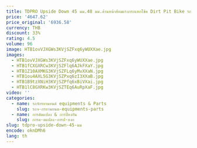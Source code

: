 ```yaml
---
title: TDPRO Upside Down 45 มม.48 มม.ด้านหน้าส้อมแรงกระแทกโช้ค Dirt Pit Bike รถจักรยานยนต์ 110cc 125cc 150cc 700/ 735 มม.ด้านหน้า Inverted ส้อม
price: '4647.62'
price_original: '6936.58'
currency: THB
discount: 33%
rating: 4.5
volume: 96
image: HTB1ovVJXGWs3KVjSZFxq6yWUXXae.jpg
images:
  - HTB1ovVJXGWs3KVjSZFxq6yWUXXae.jpg
  - HTB1fCXGXRCw3KVjSZFlq6AJkFXaY.jpg
  - HTB1Z10AXMKG3KVjSZFLq6yMvXXaN.jpg
  - HTB1ou4AXL5G3KVjSZPxq6zI3XXaB.jpg
  - HTB1B9tzXNiH3KVjSZPfq6xBiVXai.jpg
  - HTB1lC8GXRKw3KVjSZTEq6AuRpXaF.jpg
video: ''
categories:
  - name: รถจักรยานยนต์ equipments & Parts
    slug: รถจ-กรยานยนต-equipments-parts
  - name: การดัดแปลง & การป้องกัน
    slug: การด-ดแปลง-การป-องก
slug: tdpro-upside-down-45-มม
encode: oknDMh6
lang: th
---
```

  